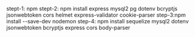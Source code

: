 stept-1: npm
stept-2: npm install express mysql2 pg dotenv bcryptjs jsonwebtoken cors helmet express-validator cookie-parser
step-3:npm install --save-dev nodemon
step-4: npm install sequelize mysql2 dotenv jsonwebtoken bcryptjs express cors body-parser
